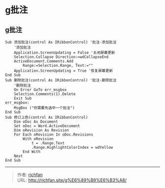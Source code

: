 # g批注



## g批注

<!--more-->

```VBA
Sub 添加批注(control As IRibbonControl) '批注-添加批注
    '添加批注
    Application.ScreenUpdating = False '关闭屏幕更新
    Selection.Collapse Direction:=wdCollapseEnd
    ActiveDocument.Comments.Add _
        Range:=Selection.Range, Text:=""
    Application.ScreenUpdating = True '恢复屏幕更新
End Sub
Sub 删除批注(control As IRibbonControl) '批注-删除批注
    '删除批注
    On Error GoTo err_msgbox
    Selection.Comments(1).Delete
    Exit Sub
err_msgbox:
    MsgBox ("你需要先选中一个批注")
End Sub
Sub 修订上色(control As IRibbonControl)
    Dim oDoc As Document
    Set oDoc = Word.ActiveDocument
    Dim oRevision As Revision
    For Each oRevision In oDoc.Revisions
        With oRevision
            t = .Range.Text
            .Range.HighlightColorIndex = wdYellow
        End With
    Next
End Sub
```



---

> 作者: [richfan](https://richfan.site/)  
> URL: http://richfan.site/g%E6%89%B9%E6%B3%A8/  

